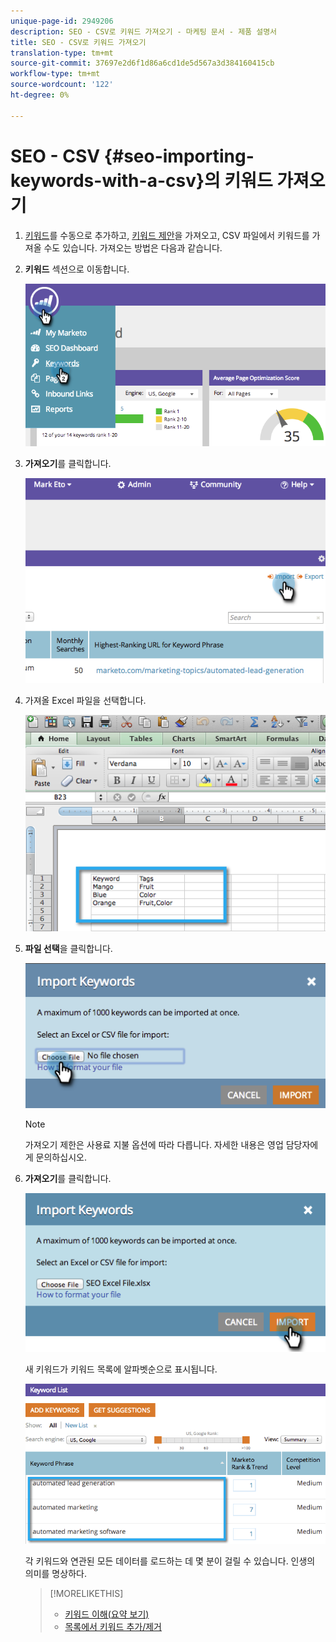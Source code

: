 ```yaml
---
unique-page-id: 2949206
description: SEO - CSV로 키워드 가져오기 - 마케팅 문서 - 제품 설명서
title: SEO - CSV로 키워드 가져오기
translation-type: tm+mt
source-git-commit: 37697e2d6f1d86a6cd1de5d567a3d384160415cb
workflow-type: tm+mt
source-wordcount: '122'
ht-degree: 0%

---
```



# SEO - CSV {#seo-importing-keywords-with-a-csv}의 키워드 가져오기

1. [키워드](/help/marketo/product-docs/additional-apps/seo/keywords/seo-add-keywords.md)를 수동으로 추가하고, [키워드 제안](/help/marketo/product-docs/additional-apps/seo/keywords/seo-get-suggested-keywords.md)을 가져오고, CSV 파일에서 키워드를 가져올 수도 있습니다. 가져오는 방법은 다음과 같습니다.

1. **키워드** 섹션으로 이동합니다.

   ![](assets/image2014-9-18-11-3a44-3a25.png)

1. **가져오기**&#x200B;를 클릭합니다.

   ![](assets/image2014-9-18-11-3a44-3a36.png)

1. 가져올 Excel 파일을 선택합니다.

   ![](assets/image2014-9-18-11-3a44-3a42.png)

1. **파일 선택**&#x200B;을 클릭합니다.

   ![](assets/image2014-9-18-11-3a44-3a46.png)

   >[!NOTE]
   >
   >가져오기 제한은 사용료 지불 옵션에 따라 다릅니다. 자세한 내용은 영업 담당자에게 문의하십시오.

1. **가져오기**&#x200B;를 클릭합니다.

   ![](assets/image2014-9-18-11-3a45-3a25.png)

   새 키워드가 키워드 목록에 알파벳순으로 표시됩니다.

   ![](assets/image2014-9-18-11-3a45-3a30.png)

   각 키워드와 연관된 모든 데이터를 로드하는 데 몇 분이 걸릴 수 있습니다. 인생의 의미를 명상하다.

   >[!MORELIKETHIS]
   >
   >* [키워드 이해(요약 보기)](/help/marketo/product-docs/additional-apps/seo/keywords/seo-understanding-keywords.md)
   >* [목록에서 키워드 추가/제거](/help/marketo/product-docs/additional-apps/seo/keywords/seo-add-remove-keywords-from-a-list.md)


